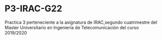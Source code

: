 # P3-IRAC-G22

Practica 3 perteneciente a la asignatura de IRAC,segundo cuatrimestre del Master Universitario en Ingeniería de Telecomunicación del curso 2019/2020
